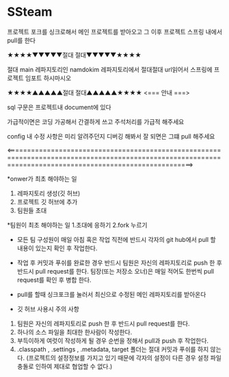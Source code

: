# SSteam
프로젝트 포크를 싱크로해서 메인 프로젝트를 받아오고 그 이후 프로젝트 스프링 내에서 pull를 한다

★★★★▼▼▼▼▼절대 절대▼▼▼▼▼★★★★

절대 main 레파지토리인 namdokim 레파지토리에서 절대절대 url읽어서 스프링에 프로젝트 임포트 하시마시오

★★★★▲▲▲▲▲절대 절대▲▲▲▲▲★★★★
<=== 안내 ===>

sql 구문은 프로젝트내 document에 있다 

가급적이면은 코딩 가공해서 간결하게 쓰고 주석처리를 가급적 해주세요

config 내 수정 사항은 미리 알려주던지 디버깅 해봐서 잘 되면은 그떄 pull 해주세요 

<===========================================================================================================================================================>

*onwer가 최초 해야하는 일
 1. 레파지토리 생성(깃 허브)
 2. 프로젝트 깃 허브에 추가
 3. 팀원들 초대

*팀원이 최초 해야하는 일
 1.초대에 응하기 
 2.fork 누르기

* 모든 팀 구성원이 매일 아침 혹은 작업 직전에 반드시 각자의 git hub에서 pull 할 내용이 있는지 확인 후 작업한다. 

* 작업 후 커밋과 푸쉬를 완료한 경우 반드시 팀원은 자신의 레파지토리로 push 한 후 반드시 pull request를 한다. 팀장(또는 저장소 오너)은 매일 적어도 한번씩 pull request를 확인 후 병합 한다.

* pull를 할때 싱크포크를 눌러서 최신으로 수정된 메인 레파지토리를 받아온다

* 깃 허브 사용시 주의 사항
1. 팀원은 자신의 레파지토리로 push 한 후 반드시 pull request를 한다.
2. 하나의 소스 파일을 최대한 한사람이 작성한다.
3. 부득이하게 여럿이 작성하게 될 경우 순번을 정해서 pull과 push 후 작업한다. 
4. .classpath , .settings , .metadata, target 폴더는 절대 커밋과 푸쉬를 하지 않는다.
   (프로젝트의 설정정보를 가지고 있기 때문에 각자의 설정이 다른 경우 설정 파일 충돌로 인하여 제대로 협업할 수 없다.)



